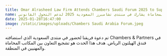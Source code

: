 ```yaml
---
title: Omar Alrasheed Law Firm Attends Chambers Saudi Forum 2025 to Support Legal Transformation
name: مكتب عمر الرشيد للمحاماة يشارك في منتدى تشامبرز السعودية 2025 لدعم التحول القانوني
date: 2025-01-28T16:47:00
image: /static/images/uploads/Chambers Saudi Arabia Forum.jpeg
---
```

تم ‏دعوة فريقنا لحضور في منتدى السعودية الذي استضافته Chambers & Partners في فندق الهيلتون الرياض. هدف هذا الحدث هو تشجيع التعاون بين المكاتب المحاماة والمهنيين في المنطقة.
